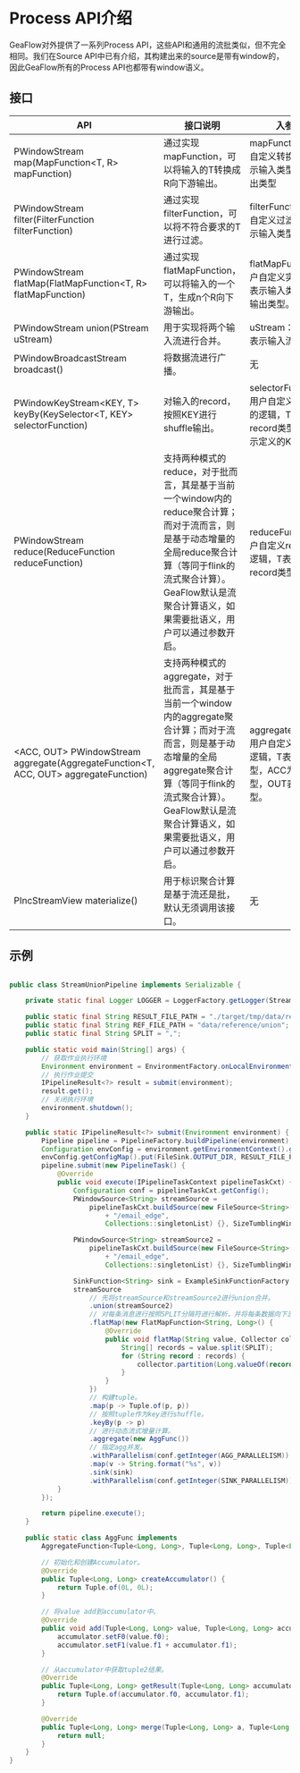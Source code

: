 # Process API介绍
GeaFlow对外提供了一系列Process API，这些API和通用的流批类似，但不完全相同。我们在Source API中已有介绍，其构建出来的source是带有window的，因此GeaFlow所有的Process API也都带有window语义。

## 接口
| API | 接口说明 | 入参说明 |
| -------- | -------- | -------- |
| <R> PWindowStream<R> map(MapFunction<T, R> mapFunction)     | 通过实现mapFunction，可以将输入的T转换成R向下游输出。     |mapFunction：用户自定义转换逻辑，T表示输入类型，R表示输出类型|
| PWindowStream<T> filter(FilterFunction<T> filterFunction)     | 通过实现filterFunction，可以将不符合要求的T进行过滤。     |filterFunction：用户自定义过滤逻辑，T表示输入类型|
| <R> PWindowStream<R> flatMap(FlatMapFunction<T, R> flatMapFunction)     | 通过实现flatMapFunction，可以将输入的一个T，生成n个R向下游输出。     |flatMapFunction：用户自定义实现逻辑，T表示输入类型，R表示输出类型。|
| PWindowStream<T> union(PStream<T> uStream)     | 用于实现将两个输入流进行合并。     |uStream：输入流，T表示输入流类型|
| PWindowBroadcastStream<T> broadcast()     | 将数据流进行广播。     |无|
| <KEY> PWindowKeyStream<KEY, T> keyBy(KeySelector<T, KEY> selectorFunction)     | 对输入的record，按照KEY进行shuffle输出。     |selectorFunction：用户自定义选取KEY的逻辑，T表示输入record类型，KEY表示定义的KEY类型。|
| PWindowStream<T> reduce(ReduceFunction<T> reduceFunction)     | 支持两种模式的reduce，对于批而言，其是基于当前一个window内的reduce聚合计算；而对于流而言，则是基于动态增量的全局reduce聚合计算（等同于flink的流式聚合计算）。GeaFlow默认是流聚合计算语义，如果需要批语义，用户可以通过参数开启。     |reduceFunction：用户自定义reduce聚合逻辑，T表示输入record类型。|
| <ACC, OUT> PWindowStream<OUT> aggregate(AggregateFunction<T, ACC, OUT> aggregateFunction)     | 支持两种模式的aggregate，对于批而言，其是基于当前一个window内的aggregate聚合计算；而对于流而言，则是基于动态增量的全局aggregate聚合计算（等同于flink的流式聚合计算）。GeaFlow默认是流聚合计算语义，如果需要批语义，用户可以通过参数开启。     |aggregateFunction：用户自定义聚合计算逻辑，T表示输入类型，ACC为聚合值类型，OUT表示输出类型。|
| PIncStreamView<T> materialize()     | 用于标识聚合计算是基于流还是批，默认无须调用该接口。     |无|



## 示例
```java

public class StreamUnionPipeline implements Serializable {

    private static final Logger LOGGER = LoggerFactory.getLogger(StreamUnionPipeline.class);

    public static final String RESULT_FILE_PATH = "./target/tmp/data/result/union";
    public static final String REF_FILE_PATH = "data/reference/union";
    public static final String SPLIT = ",";

    public static void main(String[] args) {
        // 获取作业执行环境
        Environment environment = EnvironmentFactory.onLocalEnvironment();
        // 执行作业提交
        IPipelineResult<?> result = submit(environment);
        result.get();
        // 关闭执行环境
        environment.shutdown();
    }

    public static IPipelineResult<?> submit(Environment environment) {
        Pipeline pipeline = PipelineFactory.buildPipeline(environment);
        Configuration envConfig = environment.getEnvironmentContext().getConfig();
        envConfig.getConfigMap().put(FileSink.OUTPUT_DIR, RESULT_FILE_PATH);
        pipeline.submit(new PipelineTask() {
            @Override
            public void execute(IPipelineTaskContext pipelineTaskCxt) {
                Configuration conf = pipelineTaskCxt.getConfig();
                PWindowSource<String> streamSource =
                    pipelineTaskCxt.buildSource(new FileSource<String>("data/input"
                        + "/email_edge",
                        Collections::singletonList) {}, SizeTumblingWindow.of(5000));

                PWindowSource<String> streamSource2 =
                    pipelineTaskCxt.buildSource(new FileSource<String>("data/input"
                        + "/email_edge",
                        Collections::singletonList) {}, SizeTumblingWindow.of(5000));

                SinkFunction<String> sink = ExampleSinkFunctionFactory.getSinkFunction(conf);
                streamSource
                    // 先将streamSource和streamSource2进行union合并。
                    .union(streamSource2)
                    // 对每条消息进行按照SPLIT分隔符进行解析，并将每条数据向下游分发。
                    .flatMap(new FlatMapFunction<String, Long>() {
                        @Override
                        public void flatMap(String value, Collector collector) {
                            String[] records = value.split(SPLIT);
                            for (String record : records) {
                                collector.partition(Long.valueOf(record));
                            }
                        }
                    })
                    // 构建tuple。
                    .map(p -> Tuple.of(p, p))
                    // 按照tuple作为key进行shuffle。
                    .keyBy(p -> p)
                    // 进行动态流式增量计算。
                    .aggregate(new AggFunc())
                    // 指定agg并发。
                    .withParallelism(conf.getInteger(AGG_PARALLELISM))
                    .map(v -> String.format("%s", v))
                    .sink(sink)
                    .withParallelism(conf.getInteger(SINK_PARALLELISM));
            }
        });

        return pipeline.execute();
    }

    public static class AggFunc implements
        AggregateFunction<Tuple<Long, Long>, Tuple<Long, Long>, Tuple<Long, Long>> {

        // 初始化和创建Accumulator。
        @Override
        public Tuple<Long, Long> createAccumulator() {
            return Tuple.of(0L, 0L);
        }

        // 将value add到accumulator中。
        @Override
        public void add(Tuple<Long, Long> value, Tuple<Long, Long> accumulator) {
            accumulator.setF0(value.f0);
            accumulator.setF1(value.f1 + accumulator.f1);
        }

        // 从accumulator中获取tuple2结果。
        @Override
        public Tuple<Long, Long> getResult(Tuple<Long, Long> accumulator) {
            return Tuple.of(accumulator.f0, accumulator.f1);
        }

        @Override
        public Tuple<Long, Long> merge(Tuple<Long, Long> a, Tuple<Long, Long> b) {
            return null;
        }
    }
}

```
